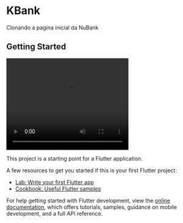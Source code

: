 # KBank
Clonando a pagina inicial da NuBank

## Getting Started

<video width="320" height="240" controls="controls" autoplay="autoplay">
<source src="video.mp4" type="video/mp4" />

</video>

This project is a starting point for a Flutter application.

A few resources to get you started if this is your first Flutter project:

- [Lab: Write your first Flutter app](https://docs.flutter.dev/get-started/codelab)
- [Cookbook: Useful Flutter samples](https://docs.flutter.dev/cookbook)

For help getting started with Flutter development, view the
[online documentation](https://docs.flutter.dev/), which offers tutorials,
samples, guidance on mobile development, and a full API reference.
